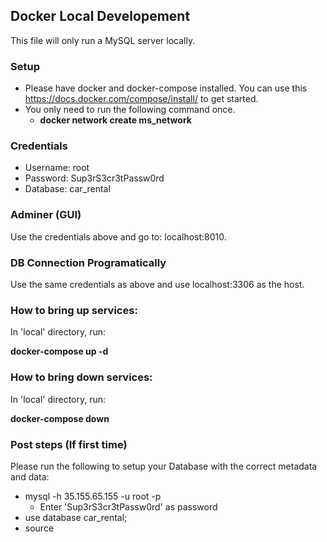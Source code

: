 ## Docker Local Developement
This file will only run a MySQL server locally.

### Setup

- Please have docker and docker-compose installed. You can use this https://docs.docker.com/compose/install/ to get started.
- You only need to run the following command once.
	- **docker network create ms_network**

### Credentials
- Username: root
- Password: Sup3rS3cr3tPassw0rd
- Database: car_rental

### Adminer (GUI)
Use the credentials above and go to: localhost:8010.

### DB Connection Programatically
Use the same credentials as above and use localhost:3306 as the host.

### How to bring up services:
In 'local' directory, run: 

**docker-compose up -d**
### How to bring down services:
In 'local' directory, run: 

**docker-compose down**

### Post steps (If first time)

Please run the following to setup your Database with the correct metadata and data:

- mysql -h 35.155.65.155 -u root -p
    - Enter 'Sup3rS3cr3tPassw0rd' as password
- use database car_rental;
- source <path to car_rental.sql>